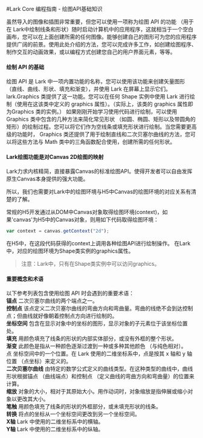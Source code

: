 #Lark Core 编程指南 - 绘图API基础知识

虽然导入的图像和插图非常重要，但您可以使用一项称为绘图 API 的功能 （用于在 Lark中绘制线条和形状）随时启动计算机中的应用程序，这就相当于一个空白画布，您可以在上面创建所需的任何图像。能够创建自己的图形可为您的应用程序提供广阔的前景。使用此处介绍的方法，您可以完成许多工作，如创建绘图程序、制作交互的动画效果，或以编程方式创建您自己的用户界面元素，等等。

#### 绘制 API 的基础
绘图 API 是 Lark 中一项内置功能的名称，您可以使用该功能来创建矢量图形 （直线、曲线、形状、填充和渐变），并使用 Lark 在屏幕上显示它们。 lark.Graphics 类提供了这一功能。您可以在任何 Shape 实例中使用 Lark 进行绘制（使用在这该类中定义的 graphics 属性）。（实际上，该类的 graphics 属性即为Graphics 类的实例。）
如果刚刚开始学习使用代码进行绘制，可以使用 Graphics 类中包含的几种方法来简化常见形状 （如圆、椭圆、矩形以及带圆角的矩形）的绘制过程。您可以将它们作为空线条或填充形状进行绘制。当您需要更高级的功能时， Graphics 类还提供了用于绘制直线和二次贝塞尔曲线的方法，您可以将这些方法与 Math 类中的三角函数配合使用，创建所需的任何形状。

#### Lark绘图功能是对Canvas 2D绘图的映射
Lark力求内核精简，直接暴露Canvas的标准绘图API。使得开发者可以自由发挥原生Canvas本身提供的强大功能。
 
所以，我们也需要对Lark中的绘图环境与H5中Canvas的绘图环境的对应关系有清楚的了解。

常规的H5开发通过从DOM中Canvas对象取得绘图环境(context)，如果'canvas'为H5中的Canvas对象，则用如下代码取得绘图环境：
``` JavaScript
var context = canvas.getContext("2d");
```
在H5中，在这段代码获得的context上调用各种绘图API进行绘制操作。
在Lark中，对应的绘图环境为Shape类实例的graphics属性。
 > 注意：Lark中，只有在Shape类实例中可以访问graphics。

#### 重要概念和术语
以下参考列表包含使用绘图 API 时会遇到的重要术语：   
**锚点** 二次贝塞尔曲线的两个端点之一。   
**控制点** 该点定义二次贝塞尔曲线的弯曲方向和弯曲量。弯曲的线绝不会到达控制点；但曲线就好像朝着控制点方向进行绘制的。   
**坐标空间** 包含在显示对象中的坐标的图形，显示对象的子元素位于该坐标位置处。   
**填充** 用颜色填充了线条的形状的内部实体部分，或没有外框的整个形状。   
**渐变** 此颜色是指从一种颜色逐渐过渡到一种或多种其他颜色 （与纯色相对）。   
点 坐标空间中的一个位置。在 Lark 使用的二维坐标系中，点是按其 x 轴和 y 轴位置 （点坐标）来定义的。   
**二次贝塞尔曲线** 由特定的数学公式定义的曲线类型。在这种类型的曲线中，曲线形状根据锚点 （曲线端点）和控制点 （定义曲线的弯曲方向和弯曲量）的位置来计算。   
**缩放** 对象的大小，相对于其原始大小。用作动词时，对象缩放是指伸展或缩小对象以更改其大小。   
**笔触** 用颜色填充了线条的形状的外框部分，或未填充形状的线条。   
**转换** 将点的坐标从一个坐标空间更改到另一个坐标空间。   
**X轴** Lark 中使用的二维坐标系中的横轴。   
**Y轴** Lark 中使用的二维坐标系中的纵轴。   

